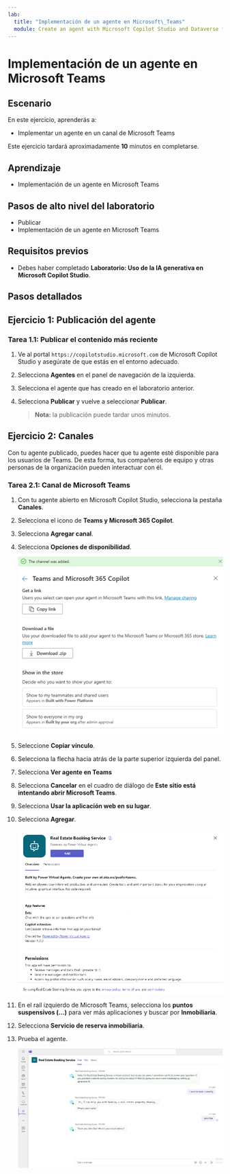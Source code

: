 ```yaml
---
lab:
  title: "Implementación de un agente en Microsoft\_Teams"
  module: Create an agent with Microsoft Copilot Studio and Dataverse for Teams
---
```


# Implementación de un agente en Microsoft Teams

## Escenario

En este ejercicio, aprenderás a:

- Implementar un agente en un canal de Microsoft Teams

Este ejercicio tardará aproximadamente **10** minutos en completarse.

## Aprendizaje

- Implementación de un agente en Microsoft Teams

## Pasos de alto nivel del laboratorio

- Publicar
- Implementación de un agente en Microsoft Teams
  
## Requisitos previos

- Debes haber completado **Laboratorio: Uso de la IA generativa en Microsoft Copilot Studio**.

## Pasos detallados

## Ejercicio 1: Publicación del agente

### Tarea 1.1: Publicar el contenido más reciente

1. Ve al portal `https://copilotstudio.microsoft.com` de Microsoft Copilot Studio y asegúrate de que estás en el entorno adecuado.

1. Selecciona **Agentes** en el panel de navegación de la izquierda.

1. Selecciona el agente que has creado en el laboratorio anterior.

1. Selecciona **Publicar** y vuelve a seleccionar **Publicar**.
   > **Nota:** la publicación puede tardar unos minutos.

## Ejercicio 2: Canales

Con tu agente publicado, puedes hacer que tu agente esté disponible para los usuarios de Teams. De esta forma, tus compañeros de equipo y otras personas de la organización pueden interactuar con él.

### Tarea 2.1: Canal de Microsoft Teams

1. Con tu agente abierto en Microsoft Copilot Studio, selecciona la pestaña **Canales**.

1. Selecciona el icono de **Teams y Microsoft 365 Copilot**.

1. Selecciona **Agregar canal**.

1. Selecciona **Opciones de disponibilidad**.

    ![Captura de pantalla de las opciones de disponibilidad del canal de Teams.](../media/teams-availability-options.png)

1. Seleccione **Copiar vínculo**.

1. Selecciona la flecha hacia atrás de la parte superior izquierda del panel.

1. Selecciona **Ver agente en Teams**

1. Selecciona **Cancelar** en el cuadro de diálogo de **Este sitio está intentando abrir Microsoft Teams**.

1. Selecciona **Usar la aplicación web en su lugar**.

1. Selecciona **Agregar**.

    ![Captura de pantalla del diálogo para agregar la aplicación a Teams.](../media/teams-add-app.png)

1. En el raíl izquierdo de Microsoft Teams, selecciona los **puntos suspensivos (...)** para ver más aplicaciones y buscar por **Inmobiliaria**.

1. Selecciona **Servicio de reserva inmobiliaria**.

1. Prueba el agente.

    ![Captura de pantalla del agente en Teams.](../media/teams-copilot.png)
